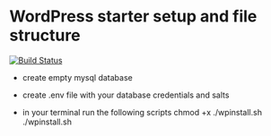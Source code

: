 # WordPress starter setup and file structure

[![Build Status](https://travis-ci.org/Beth3346/wp-starter.svg?branch=master)](https://travis-ci.org/Beth3346/wp-starter)

* create empty mysql database

* create .env file with your database credentials and salts

* in your terminal run the following scripts
    chmod +x ./wpinstall.sh
    ./wpinstall.sh